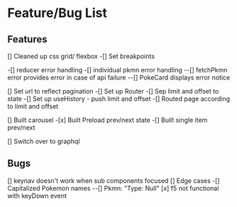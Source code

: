 # Feature/Bug List

## Features

[] Cleaned up css grid/ flexbox
-[] Set breakpoints

-[] reducer error handling
-[] individual pkmn error handling
--[] fetchPkmn error provides error in case of api failure
--[] PokeCard displays error notice

[] Set url to reflect pagination
-[] Set up Router
-[] Sep limit and offset to state
-[] Set up useHistory - push limit and offset
-[] Routed page according to limit and offset

[] Built carousel -[x] Built Preload prev/next state
-[] Built single item prev/next

[] Switch over to graphql

## Bugs

[] keynav doesn't work when sub components focused
[] Edge cases
-[] Capitalized Pokemon names
--[] Pkmn: "Type: Null"
[x] f5 not functional with keyDown event
